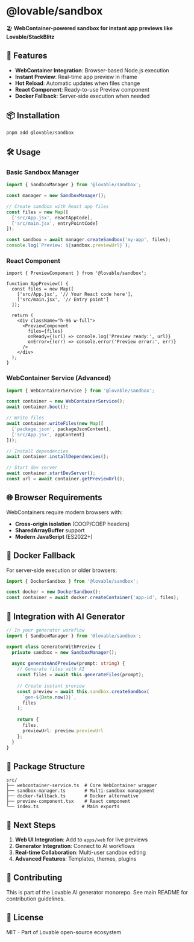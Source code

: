 # @lovable/sandbox

🏖️ **WebContainer-powered sandbox for instant app previews like Lovable/StackBlitz**

## 🚀 Features

- **WebContainer Integration**: Browser-based Node.js execution
- **Instant Preview**: Real-time app preview in iframe
- **Hot Reload**: Automatic updates when files change
- **React Component**: Ready-to-use Preview component
- **Docker Fallback**: Server-side execution when needed

## 📦 Installation

```bash
pnpm add @lovable/sandbox
```

## 🛠️ Usage

### Basic Sandbox Manager

```typescript
import { SandboxManager } from '@lovable/sandbox';

const manager = new SandboxManager();

// Create sandbox with React app files
const files = new Map([
  ['src/App.jsx', reactAppCode],
  ['src/main.jsx', entryPointCode]
]);

const sandbox = await manager.createSandbox('my-app', files);
console.log(`Preview: ${sandbox.previewUrl}`);
```

### React Component

```tsx
import { PreviewComponent } from '@lovable/sandbox';

function AppPreview() {
  const files = new Map([
    ['src/App.jsx', '// Your React code here'],
    ['src/main.jsx', '// Entry point']
  ]);

  return (
    <div className="h-96 w-full">
      <PreviewComponent 
        files={files}
        onReady={(url) => console.log('Preview ready:', url)}
        onError={(err) => console.error('Preview error:', err)}
      />
    </div>
  );
}
```

### WebContainer Service (Advanced)

```typescript
import { WebContainerService } from '@lovable/sandbox';

const container = new WebContainerService();
await container.boot();

// Write files
await container.writeFiles(new Map([
  ['package.json', packageJsonContent],
  ['src/App.jsx', appContent]
]));

// Install dependencies
await container.installDependencies();

// Start dev server
await container.startDevServer();
const url = await container.getPreviewUrl();
```

## 🌐 Browser Requirements

WebContainers require modern browsers with:
- **Cross-origin isolation** (COOP/COEP headers)
- **SharedArrayBuffer** support
- **Modern JavaScript** (ES2022+)

## 🐳 Docker Fallback

For server-side execution or older browsers:

```typescript
import { DockerSandbox } from '@lovable/sandbox';

const docker = new DockerSandbox();
const container = await docker.createContainer('app-id', files);
```

## 🔧 Integration with AI Generator

```typescript
// In your generator workflow
import { SandboxManager } from '@lovable/sandbox';

export class GeneratorWithPreview {
  private sandbox = new SandboxManager();
  
  async generateAndPreview(prompt: string) {
    // Generate files with AI
    const files = await this.generateFiles(prompt);
    
    // Create instant preview
    const preview = await this.sandbox.createSandbox(
      `gen-${Date.now()}`, 
      files
    );
    
    return {
      files,
      previewUrl: preview.previewUrl
    };
  }
}
```

## 📁 Package Structure

```
src/
├── webcontainer-service.ts  # Core WebContainer wrapper
├── sandbox-manager.ts       # Multi-sandbox management
├── docker-fallback.ts       # Docker alternative
├── preview-component.tsx    # React component
└── index.ts                # Main exports
```

## 🎯 Next Steps

1. **Web UI Integration**: Add to `apps/web` for live previews
2. **Generator Integration**: Connect to AI workflows
3. **Real-time Collaboration**: Multi-user sandbox editing
4. **Advanced Features**: Templates, themes, plugins

## 🤝 Contributing

This is part of the Lovable AI generator monorepo. See main README for contribution guidelines.

## 📜 License

MIT - Part of Lovable open-source ecosystem